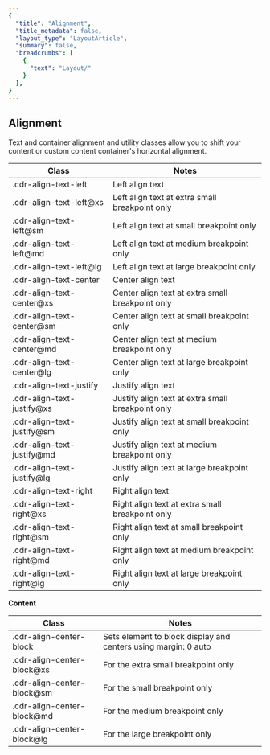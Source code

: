 ```yaml
---
{
  "title": "Alignment",
  "title_metadata": false,
  "layout_type": "LayoutArticle",
  "summary": false,
  "breadcrumbs": [
    {
      "text": "Layout/"
    }
  ],
}
---
```



## Alignment

Text and container alignment and utility classes allow you to shift your content or custom content container&#39;s horizontal alignment.

| **Class** | **Notes** |
| --- | --- |
| .cdr-align-text-left | Left align text |
| .cdr-align-text-left@xs | Left align text at extra small breakpoint only |
| .cdr-align-text-left@sm | Left align text at small breakpoint only |
| .cdr-align-text-left@md | Left align text at medium breakpoint only |
| .cdr-align-text-left@lg | Left align text at large breakpoint only |
| .cdr-align-text-center | Center align text |
| .cdr-align-text-center@xs | Center align text at extra small breakpoint only |
| .cdr-align-text-center@sm | Center align text at small breakpoint only |
| .cdr-align-text-center@md | Center align text at medium breakpoint only |
| .cdr-align-text-center@lg | Center align text at large breakpoint only |
| .cdr-align-text-justify | Justify align text |
| .cdr-align-text-justify@xs | Justify align text at extra small breakpoint only |
| .cdr-align-text-justify@sm | Justify align text at small breakpoint only |
| .cdr-align-text-justify@md | Justify align text at medium breakpoint only |
| .cdr-align-text-justify@lg | Justify align text at large breakpoint only |
| .cdr-align-text-right | Right align text |
| .cdr-align-text-right@xs | Right align text at extra small breakpoint only |
| .cdr-align-text-right@sm | Right align text at small breakpoint only |
| .cdr-align-text-right@md | Right align text at medium breakpoint only |
| .cdr-align-text-right@lg | Right align text at large breakpoint only |

**Content**

| **Class** | **Notes** |
| --- | --- |
| .cdr-align-center-block | Sets element to block display and centers using margin: 0 auto |
| .cdr-align-center-block@xs | For the extra small breakpoint only |
| .cdr-align-center-block@sm | For the small breakpoint only |
| .cdr-align-center-block@md | For the medium breakpoint only |
| .cdr-align-center-block@lg | For the large breakpoint only |
